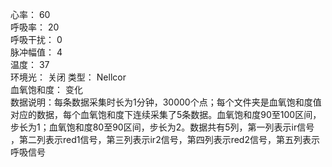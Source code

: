 心率： 60  
呼吸率： 20  
呼吸干扰： 0  
脉冲幅值： 4   
温度： 37  
环境光： 关闭
类型： Nellcor  
血氧饱和度： 变化  
数据说明：每条数据采集时长为1分钟，30000个点；每个文件夹是血氧饱和度值对应的数据，每个血氧饱和度下连续采集了5条数据。血氧饱和度90至100区间，步长为1；血氧饱和度80至90区间，步长为2。数据共有5列，第一列表示ir信号
，第二列表示red1信号，第三列表示ir2信号，第四列表示red2信号，第五列表示呼吸信号  
